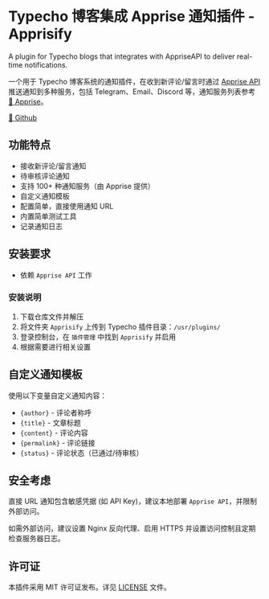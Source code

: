 # Typecho 博客集成 Apprise 通知插件 - Apprisify

A plugin for Typecho blogs that integrates with AppriseAPI to deliver real-time notifications.

一个用于 Typecho 博客系统的通知插件，在收到新评论/留言时通过 [Apprise API](https://github.com/caronc/apprise-api) 推送通知到多种服务，包括 Telegram、Email、Discord 等，通知服务列表参考 [🔗 Apprise](https://github.com/caronc/apprise/wiki#notification-services)。

[🔗 Github](https://github.com/hqoq/Apprisify-for-Typecho)

## 功能特点

- 接收新评论/留言通知
- 待审核评论通知
- 支持 100+ 种通知服务（由 Apprise 提供）
- 自定义通知模板
- 配置简单，直接使用通知 URL
- 内置简单测试工具
- 记录通知日志

## 安装要求

- 依赖 `Apprise API` 工作

### 安装说明

1. 下载仓库文件并解压
2. 将文件夹 `Apprisify` 上传到 Typecho 插件目录：`/usr/plugins/`
3. 登录控制台，在 `插件管理` 中找到 `Apprisify` 并启用
4. 根据需要进行相关设置

## 自定义通知模板

使用以下变量自定义通知内容：

- `{author}` - 评论者称呼
- `{title}` - 文章标题
- `{content}` - 评论内容
- `{permalink}` - 评论链接
- `{status}` - 评论状态（已通过/待审核）

## 安全考虑

直接 URL 通知包含敏感凭据 (如 API Key)，建议本地部署 `Apprise API`，并限制外部访问。

如需外部访问，建议设置 Nginx 反向代理、启用 HTTPS 并设置访问控制且定期检查服务器日志。

## 许可证

本插件采用 MIT 许可证发布。详见 [LICENSE](LICENSE) 文件。

